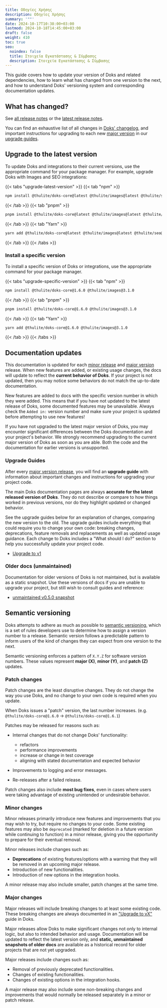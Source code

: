 ```yaml
---
title: Οδηγίες Χρήσης
description: Οδηγίες Χρήσης
summary: '""'
date: 2024-10-17T10:38:00+03:00
lastmod: 2024-10-18T14:45:00+03:00
draft: false
weight: 410
toc: true
seo:
  noindex: false
  title: Στοιχεία Εγκατάστασης & Σύμβασης
  description: Στοιχεία Εγκατάστασης & Σύμβασης
---
```

This guide covers how to update your version of Doks and related dependencies, how to learn what has changed from one version to the next, and how to understand Doks' versioning system and corresponding documentation updates.

## What has changed?

See [all release notes](https://github.com/thuliteio/doks/releases) or the [latest release notes](https://github.com/thuliteio/doks/releases/latest).

You can find an exhaustive list of all changes in [Doks' changelog](https://github.com/thuliteio/doks/blob/main/CHANGELOG.md), and important instructions for upgrading to each new [major version](#major-changes) in our [upgrade guides](#upgrade-guides).

## Upgrade to the latest version

To update Doks and integrations to their current versions, use the appropriate command for your package manager. For example, upgrade Doks with Images and SEO integrations:

{{< tabs "upgrade-latest-version" >}}
{{< tab "npm" >}}

```bash
npm install @thulite/doks-core@latest @thulite/images@latest @thulite/seo@latest
```

{{< /tab >}}
{{< tab "pnpm" >}}

```bash
pnpm install @thulite/doks-core@latest @thulite/images@latest @thulite/seo@latest
```

{{< /tab >}}
{{< tab "Yarn" >}}

```bash
yarn add @thulite/doks-core@latest @thulite/images@latest @thulite/seo@latest
```

{{< /tab >}}
{{< /tabs >}}

### Install a specific version

To install a specific version of Doks or integrations, use the appropriate command for your package manager.

{{< tabs "upgrade-specific-version" >}}
{{< tab "npm" >}}

```bash
npm install @thulite/doks-core@1.6.0 @thulite/images@3.1.0
```

{{< /tab >}}
{{< tab "pnpm" >}}

```bash
pnpm install @thulite/doks-core@1.6.0 @thulite/images@3.1.0
```

{{< /tab >}}
{{< tab "Yarn" >}}

```bash
yarn add @thulite/doks-core@1.6.0 @thulite/images@3.1.0
```

{{< /tab >}}
{{< /tabs >}}

## Documentation updates

This documentation is updated for each [minor release](#minor-changes) and [major version](#major-changes) release. When new features are added, or existing usage changes, the docs will update to reflect the **current behavior of Doks**. If your project is not updated, then you may notice some behaviors do not match the up-to-date documentation.

New features are added to docs with the specific version number in which they were added. This means that if you have not updated to the latest release of Doks, some documented features may be unavailable. Always check the `Added in:` version number and make sure your project is updated before attempting to use new features!

If you have not upgraded to the latest major version of Doks, you may encounter significant differences between the Doks documentation and your project's behavior. We strongly recommend upgrading to the current major version of Doks as soon as you are able. Both the code and the documentation for earlier versions is unsupported.

### Upgrade Guides

After every [major version release](#major-changes), you will find an **upgrade guide** with information about important changes and instructions for upgrading your project code.

The main Doks documentation pages are always **accurate for the latest released version of Doks**. They do not describe or compare to how things worked in previous versions, nor do they highlight updated or changed behavior.

See the upgrade guides below for an explanation of changes, comparing the new version to the old. The upgrade guides include everything that could require you to change your own code: breaking changes, deprecations, feature removals and replacements as well as updated usage guidance. Each change to Doks includes a "What should I do?" section to help you successfully update your project code.

* [Upgrade to v1](/upgrade-guides/upgrade-to-v1/)

### Older docs (unmaintained)

Documentation for older versions of Doks is not maintained, but is available as a static snapshot. Use these versions of docs if you are unable to upgrade your project, but still wish to consult guides and reference:

* [unmaintained v0.5.0 snapshot](https://deploy-preview-329--getdoks.netlify.app/)

## Semantic versioning

Doks attempts to adhere as much as possible to [semantic versioning](https://semver.org/), which is a set of rules developers use to determine how to assign a version number to a release. Semantic version follows a predictable pattern to inform users of the kind of changes they can expect from one version to the next.

Semantic versioning enforces a pattern of `X.Y.Z` for software version numbers. These values represent **major (X)**, **minor (Y)**, and **patch (Z)** updates.

### Patch changes

Patch changes are the least disruptive changes. They do not change the way you use Doks, and no change to your own code is required when you update.

When Doks issues a "patch" version, the last number increases. (e.g. `@thulite/doks-core@1.6.0` -> `@thulite/doks-core@1.6.1`)

Patches may be released for reasons such as:

* Internal changes that do not change Doks' functionality:

  * refactors
  * performance improvements
  * increase or change in test coverage
  * aligning with stated documentation and expected behavior
* Improvements to logging and error messages.
* Re-releases after a failed release.

Patch changes also include **most bug fixes**, even in cases where users were taking advantage of existing unintended or undesirable behavior.

### Minor changes

Minor releases primarily introduce new features and improvements that you may wish to try, but require no changes to your code. Some existing features may also be `deprecated` (marked for deletion in a future version while continuing to function) in a minor release, giving you the opportunity to prepare for their eventual removal.

Minor releases include changes such as:

* **Deprecations** of existing features/options with a warning that they will be removed in an upcoming major release.
* Introduction of new functionalities.
* Introduction of new options in the integration hooks.

A minor release may also include smaller, patch changes at the same time.

### Major changes

Major releases will include breaking changes to at least some existing code. These breaking changes are always documented in an ["Upgrade to vX"](#upgrade-guides) guide in Doks.

Major releases allow Doks to make significant changes not only to internal logic, but also to intended behavior and usage. Documentation will be updated to reflect the latest version only, and **static, unmaintained snapshots of older docs** are available as a historical record for older projects that are not yet upgraded.

Major releases include changes such as:

* Removal of previously deprecated functionalities.
* Changes of existing functionalities.
* Changes of existing options in the integration hooks.

A major release may also include some non-breaking changes and improvements that would normally be released separately in a minor or patch release.
